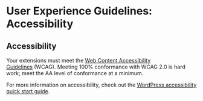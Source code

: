 # User Experience Guidelines: Accessibility 

## Accessibility

Your extensions must meet the [Web Content Accessibility Guidelines](https://www.google.com/url?q=https://www.w3.org/WAI/standards-guidelines/wcag/&sa=D&source=editors&ust=1692895324247620&usg=AOvVaw3zuZP9mII_1wB0hF2DHvqz) (WCAG). Meeting 100% conformance with WCAG 2.0 is hard work; meet the AA level of conformance at a minimum.

For more information on accessibility, check out the [WordPress accessibility quick start guide](https://www.google.com/url?q=https://make.wordpress.org/accessibility/handbook/best-practices/quick-start-guide/&sa=D&source=editors&ust=1692895324247995&usg=AOvVaw1FOL7wC9TwyiIxLUiQZ34k).
